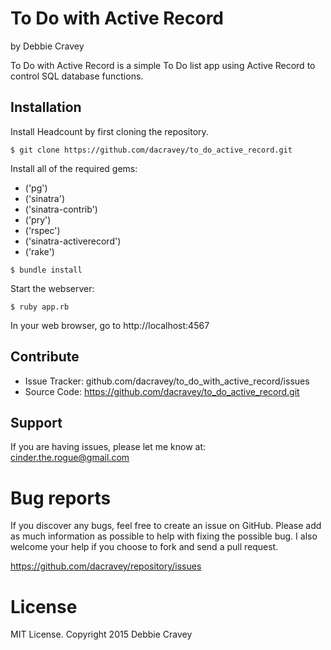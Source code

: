 To Do with Active Record
========

by Debbie Cravey

To Do with Active Record is a simple To Do list app using Active Record to control SQL database functions.

Installation
------------

Install Headcount by first cloning the repository.


```
$ git clone https://github.com/dacravey/to_do_active_record.git
```

Install all of the required gems:
* ('pg')
* ('sinatra')
* ('sinatra-contrib')
* ('pry')
* ('rspec')
* ('sinatra-activerecord')
* ('rake')
```
$ bundle install
```

Start the webserver:
```
$ ruby app.rb
```

In your web browser, go to http://localhost:4567

Contribute
----------
- Issue Tracker: github.com/dacravey/to_do_with_active_record/issues
- Source Code: https://github.com/dacravey/to_do_active_record.git

Support
-------

If you are having issues, please let me know at: cinder.the.rogue@gmail.com

Bug reports
===========

If you discover any bugs, feel free to create an issue on GitHub. Please add as much information as possible to help with fixing the possible bug. I also welcome your help if you choose to fork and send a pull request.

https://github.com/dacravey/repository/issues

License
=======

MIT License. Copyright 2015 Debbie Cravey
